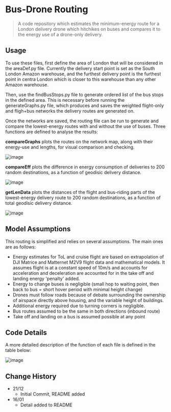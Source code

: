 # Bus-Drone Routing
> A code repository which estimates the minimum-energy route for a London delivery drone which hitchikes on buses and compares it to the energy use of a drone-only delivery.


## Usage
To use these files, first define the area of London that will be considered in the areaDef.py file. Currently the delivery start point is set as the South London Amazon warehouse, and the furthest delivery point is the furthest point in centra London which is closer to this warehouse than any other Amazon warehouse.

Then, use the findBusStops.py file to generate ordered list of the bus stops in the defined area. This is necessary before running the generateGraphs.py file, which produces and saves the weighted flight-only and fligh+bus networks the delivery routes are generated on.

Once the networks are saved, the routing file can be run to generate and compare the lowest-energy routes with and without the use of buses. Three functions are defined to analyse the results:

**compareGraphs** plots the routes on the network map, along with their energy-use and lengths, for visual comparison and checking.

![image](https://user-images.githubusercontent.com/56299537/212654011-1e09f1bf-c033-405e-815b-c4e19a3aa55b.png)

**compareEff** plots the difference in energy consumption of deliveries to 200 random destinations, as a function of geodisic delivery distance.

![image](https://user-images.githubusercontent.com/56299537/212654072-8e92b7da-6772-4285-9cfe-8eac233da416.png)

**getLenData** plots the distances of the flight and bus-riding parts of the lowest-energy delivery route to 200 random destinations, as a function of total geodisic delivery distance. 

![image](https://user-images.githubusercontent.com/56299537/212654127-a29c118e-ce7e-4b26-bb76-4a36cb437467.png)


## Model Assumptions

This routing is simplified and relies on several assumptions. The main ones are as follows:
- Energy estimates for ToL and cruise flight are based on extrapolation of DJI Matrice and Matternet M2V9 flight data and mathematical models. It assumes flight is at a constant speed of 10m/s and accounts for acceleration and deceleration are accounted for in the take off and landing energy 'penalty' added.
- Energy to change buses is negligible (small hop to waiting point, then back to bus = short hover period with minimal height change)
- Drones must follow roads because of debate surrounding the ownership of airspace directly above housing, and the variable height of buildings.
- Additional energy required due to turning corners is negligible.
- Bus routes assumed to be the same in both directions (inbound route)
- Take off and landing on a bus is assumed possible at any point

## Code Details
A more detailed description of the function of each file is defined in the table below:

![image](https://user-images.githubusercontent.com/56299537/212643740-413206fa-cbab-4123-a48a-b3742317587d.png)




## Change History

* 21/12
    * Initial Commit, README added
* 16/01
   * Detail added to README

